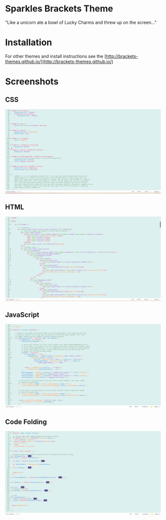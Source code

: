 # Sparkles Brackets Theme

"Like a unicorn ate a bowl of Lucky Charms and threw up on the screen..."

# Installation

For other themes and install instructions see the [http://brackets-themes.github.io/](http://brackets-themes.github.io/)

# Screenshots
## CSS 
![Sparkles Theme in a CSS file](screenshots/sparkles-css.png)

## HTML
![Sparkles Theme in an HTML file](screenshots/sparkles-html.png)

## JavaScript
![Sparkles Theme in a JS file](screenshots/sparkles-js.png)

## Code Folding
![Sparkles Theme with Code Folding](screenshots/sparkles-codefolding.png)

